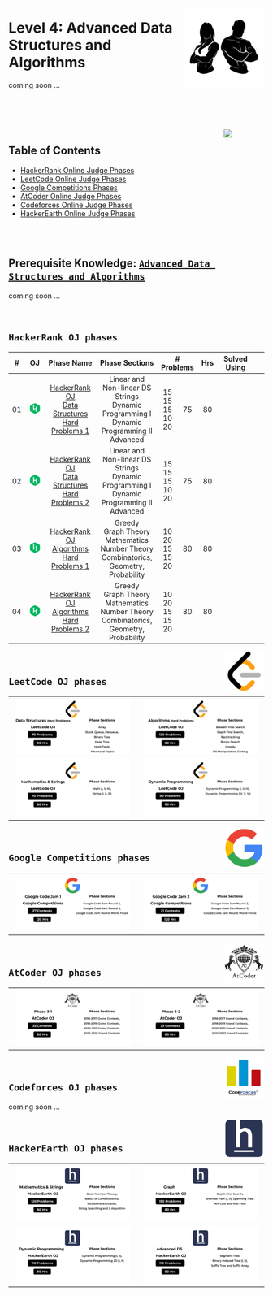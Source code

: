<a href="/level-4/README.md"><img align="right" width="160" src="/logos/level-4.png"></img></a>

# Level 4: Advanced Data Structures and Algorithms
coming soon ...

<br><br>

<br>
<picture><img align="right" width="80" src="https://github.com/cs-MohamedAyman/cs-MohamedAyman/blob/master/repos-icons/agenda.png"></img></picture>

## Table of Contents
  * [HackerRank Online Judge Phases](#hackerrank-oj-phases)
  * [LeetCode Online Judge Phases](#leetcode-oj-phases)
  * [Google Competitions Phases](#google-competitions-phases)
  * [AtCoder Online Judge Phases](#atcoder-oj-phases)
  * [Codeforces Online Judge Phases](#codeforces-oj-phases)
  * [HackerEarth Online Judge Phases](#hackerearth-oj-phases)

<br><br>

## Prerequisite Knowledge: [`Advanced Data Structures and Algorithms`](https://github.com/cs-MohamedAyman/computer-science-trainings/blob/master/advanced-data-structures-and-algorithms/README.md)

coming soon ...

<br>

## `HackerRank OJ phases`

<table>
    <thead>
        <tr>
<th width="30px">#</th>
<th width="120px">OJ</th>
<th width="240px">Phase Name</th>
<th width="240px">Phase Sections</th>
<th width="120px" colspan=2># Problems</th>
<th width="60px">Hrs</th>
<th width="240px">Solved Using</th>
<th width="150px"></th>
        </tr>
    </thead>
    <tbody>
        <tr>
<td align="center">01</td>
<td align="center"><a href="https://github.com/cs-MohamedAyman/Problem-Solving-Training/blob/master/level-4/hackerrank/data-structures-hard-problems-1/README.md">
<img width="90%" src="https://github.com/cs-MohamedAyman/Problem-Solving-Training/blob/master/logos/hackerrank.png"></img></a></td>
<td align="center"><a href="https://github.com/cs-MohamedAyman/Problem-Solving-Training/blob/master/level-4/hackerrank/data-structures-hard-problems-1/README.md">HackerRank OJ <br> Data Structures Hard Problems 1</a></td>
<td align="center">
Linear and Non-linear DS <br>
Strings <br>
Dynamic Programming I <br>
Dynamic Programming II <br>
Advanced <br>
</td>
<td align="center">
15 <br>
15 <br>
15 <br>
10 <br>
20 <br>
</td>
<td align="center">75</td>
<td align="center">80</td>
<td align="center">
</td>
<td align="center"></td>
        </tr>
        <tr>
<td align="center">02</td>
<td align="center"><a href="https://github.com/cs-MohamedAyman/Problem-Solving-Training/blob/master/level-4/hackerrank/data-structures-hard-problems-2/README.md">
<img width="90%" src="https://github.com/cs-MohamedAyman/Problem-Solving-Training/blob/master/logos/hackerrank.png"></img></a></td>
<td align="center"><a href="https://github.com/cs-MohamedAyman/Problem-Solving-Training/blob/master/level-4/hackerrank/data-structures-hard-problems-2/README.md">HackerRank OJ <br> Data Structures Hard Problems 2</a></td>
<td align="center">
Linear and Non-linear DS <br>
Strings <br>
Dynamic Programming I <br>
Dynamic Programming II <br>
Advanced <br>
</td>
<td align="center">
15 <br>
15 <br>
15 <br>
10 <br>
20 <br>
</td>
<td align="center">75</td>
<td align="center">80</td>
<td align="center">
</td>
<td align="center"></td>
        </tr>
        <tr>
<td align="center">03</td>
<td align="center"><a href="https://github.com/cs-MohamedAyman/Problem-Solving-Training/blob/master/level-4/hackerrank/algorithms-hard-problems-1/README.md">
<img width="90%" src="https://github.com/cs-MohamedAyman/Problem-Solving-Training/blob/master/logos/hackerrank.png"></img></a></td>
<td align="center"><a href="https://github.com/cs-MohamedAyman/Problem-Solving-Training/blob/master/level-4/hackerrank/algorithms-hard-problems-1/README.md">HackerRank OJ <br> Algorithms Hard Problems 1</a></td>
<td align="center">
Greedy <br>
Graph Theory <br>
Mathematics <br>
Number Theory <br>
Combinatorics, Geometry, Probability <br>
</td>
<td align="center">
10 <br>
20 <br>
15 <br>
15 <br>
20 <br>
</td>
<td align="center">80</td>
<td align="center">80</td>
<td align="center">
</td>
<td align="center"></td>
        </tr>
        <tr>
<td align="center">04</td>
<td align="center"><a href="https://github.com/cs-MohamedAyman/Problem-Solving-Training/blob/master/level-4/hackerrank/algorithms-hard-problems-2/README.md">
<img width="90%" src="https://github.com/cs-MohamedAyman/Problem-Solving-Training/blob/master/logos/hackerrank.png"></img></a></td>
<td align="center"><a href="https://github.com/cs-MohamedAyman/Problem-Solving-Training/blob/master/level-4/hackerrank/algorithms-hard-problems-2/README.md">HackerRank OJ <br> Algorithms Hard Problems 2</a></td>
<td align="center">
Greedy <br>
Graph Theory <br>
Mathematics <br>
Number Theory <br>
Combinatorics, Geometry, Probability <br>
</td>
<td align="center">
10 <br>
20 <br>
15 <br>
15 <br>
20 <br>
</td>
<td align="center">80</td>
<td align="center">80</td>
<td align="center">
</td>
<td align="center"></td>
        </tr>
    </tbody>
</table>

<picture><img align="right" width="80" src="/logos/leetcode.png"></img></picture>
<br>

## `LeetCode OJ phases`

<table>
    <tbody>
        <tr>
<td align="center"><a href="/level-4/leetcode/data-structures-hard-problems/README.md"><img width="95%" src="/logos/leetcode-13.png"></img></a></td>
<td align="center"><a href="/level-4/leetcode/algorithms-hard-problems/README.md">     <img width="95%" src="/logos/leetcode-14.png"></img></a></td>
        </tr>
        <tr>
<td align="center"><a href="/level-4/leetcode/mathematics-strings/README.md">          <img width="95%" src="/logos/leetcode-15.png"></img></a></td>
<td align="center"><a href="/level-4/leetcode/dynamic-programming/README.md">          <img width="95%" src="/logos/leetcode-16.png"></img></a></td>
        </tr>
    </tbody>
</table>

<picture><img align="right" width="80" src="/logos/googlecompetitions.png"></img></picture>
<br>

## `Google Competitions phases`

<table>
    <tbody>
        <tr>
<td align="center"><a href="/level-4/googlecompetitions/codejam-1/README.md">          <img width="95%" src="/logos/googlecompetitions-05.png"></img></a></td>
<td align="center"><a href="/level-4/googlecompetitions/codejam-2/README.md">          <img width="95%" src="/logos/googlecompetitions-06.png"></img></a></td>
        </tr>
    </tbody>
</table>

<picture><img align="right" width="80" src="/logos/atcoder.png"></img></picture>
<br>

## `AtCoder OJ phases`

<table>
    <tbody>
        <tr>
<td align="center"><a href="/level-4/atcoder/phase-3-1/README.md">                     <img width="95%" src="/logos/atcoder-07.png"></img></a></td>
<td align="center"><a href="/level-4/atcoder/phase-3-2/README.md">                     <img width="95%" src="/logos/atcoder-08.png"></img></a></td>
        </tr>
    </tbody>
</table>

<picture><img align="right" width="80" src="/logos/codeforces.png"></img></picture>
<br>

## `Codeforces OJ phases`

coming soon ...

<picture><img align="right" width="80" src="/logos/hackerearth.png"></img></picture>
<br>

## `HackerEarth OJ phases`

<table>
    <tbody>
        <tr>
<td align="center"><a href="/level-4/hackerearth/mathematics-strings/README.md">       <img width="95%" src="/logos/hackerearth-10.png"></img></a></td>
<td align="center"><a href="/level-4/hackerearth/graph/README.md">                     <img width="95%" src="/logos/hackerearth-12.png"></img></a></td>
        </tr>
        <tr>
<td align="center"><a href="/level-4/hackerearth/dynamic-programming/README.md">       <img width="95%" src="/logos/hackerearth-14.png"></img></a></td>
<td align="center"><a href="/level-4/hackerearth/advanced-data-structures/README.md">  <img width="95%" src="/logos/hackerearth-16.png"></img></a></td>
        </tr>
    </tbody>
</table>
